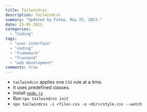 ```yaml
---
title: Tailwindcss
description: Tailwindcss
summary: "Updated by Fatma, May 25, 2023."
date: 25-05-2023
categories:
  - "Coding"
tags:
  - "user interface"
  - "coding"
  - "framework"
  - "frontend"
  - "web development"
comments: true
---
```


- `tailwindcss` applies one `CSS` rule at a time.
- It uses predefined classes.
- Install [`node.js`](https://nodejs.org/en)
- Run `npx tailwindcss init`
- `npx tailwindcss -i <file>.css -o <dir>/style.css --watch`
